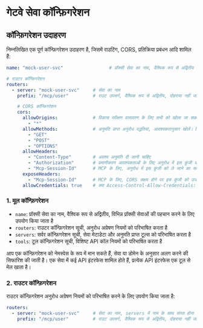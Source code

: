 # गेटवे सेवा कॉन्फ़िगरेशन

## कॉन्फ़िगरेशन उदाहरण

निम्नलिखित एक पूर्ण कॉन्फ़िगरेशन उदाहरण है, जिसमें राउटिंग, CORS, प्रतिक्रिया प्रबंधन आदि शामिल हैं:

```yaml
name: "mock-user-svc"                 # प्रॉक्सी सेवा का नाम, वैश्विक रूप से अद्वितीय

# राउटर कॉन्फ़िगरेशन
routers:
  - server: "mock-user-svc"     # सेवा का नाम
    prefix: "/mcp/user"         # राउट उपसर्ग, वैश्विक रूप से अद्वितीय, दोहराया नहीं जा सकता, सेवा या डोमेन+मॉड्यूल के अनुसार अलग करने की सिफारिश की जाती है

    # CORS कॉन्फ़िगरेशन
    cors:
      allowOrigins:             # विकास परीक्षण वातावरण के लिए सभी को खोला जा सकता है, प्रोडक्शन के लिए आवश्यकतानुसार खोलना सबसे अच्छा है। (अधिकांश MCP क्लाइंट को CORS की आवश्यकता नहीं होती है)
        - "*"
      allowMethods:             # अनुमति प्राप्त अनुरोध पद्धतियां, आवश्यकतानुसार खोलें। MCP (SSE और Streamable) के लिए आमतौर पर केवल इन 3 विधियों की आवश्यकता होती है
        - "GET"
        - "POST"
        - "OPTIONS"
      allowHeaders:
        - "Content-Type"        # अवश्य अनुमति दी जानी चाहिए
        - "Authorization"       # प्रमाणीकरण आवश्यकताओं के लिए अनुरोध में इस कुंजी को ले जाने का समर्थन करने की आवश्यकता है
        - "Mcp-Session-Id"      # MCP के लिए, अनुरोध में इस कुंजी को ले जाने का समर्थन करना आवश्यक है, अन्यथा Streamable HTTP सामान्य रूप से उपयोग नहीं किया जा सकता
      exposeHeaders:
        - "Mcp-Session-Id"      # MCP के लिए, CORS सक्षम होने पर इस कुंजी को उजागर करना आवश्यक है, अन्यथा Streamable HTTP सामान्य रूप से उपयोग नहीं किया जा सकता
      allowCredentials: true    # क्या Access-Control-Allow-Credentials: true यह हेडर जोड़ना है
```

### 1. मूल कॉन्फ़िगरेशन

- `name`: प्रॉक्सी सेवा का नाम, वैश्विक रूप से अद्वितीय, विभिन्न प्रॉक्सी सेवाओं की पहचान करने के लिए उपयोग किया जाता है
- `routers`: राउटर कॉन्फ़िगरेशन सूची, अनुरोध अग्रेषण नियमों को परिभाषित करता है
- `servers`: सर्वर कॉन्फ़िगरेशन सूची, सेवा मेटाडेटा और अनुमति प्राप्त टूल्स को परिभाषित करता है
- `tools`: टूल कॉन्फ़िगरेशन सूची, विशिष्ट API कॉल नियमों को परिभाषित करता है

आप एक कॉन्फ़िगरेशन को नेमस्पेस के रूप में मान सकते हैं, सेवा या डोमेन के अनुसार अलग करने की सिफारिश की जाती है। एक सेवा में कई API इंटरफेस शामिल होते हैं, प्रत्येक API इंटरफेस एक टूल से मेल खाता है।

### 2. राउटर कॉन्फ़िगरेशन

राउटर कॉन्फ़िगरेशन अनुरोध अग्रेषण नियमों को परिभाषित करने के लिए उपयोग किया जाता है:

```yaml
routers:
  - server: "mock-user-svc"     # सेवा का नाम, servers में नाम के साथ संगत होना चाहिए
    prefix: "/mcp/user"         # राउट उपसर्ग, वैश्विक रूप से अद्वितीय, दोहराया नहीं जा सकता
``` 